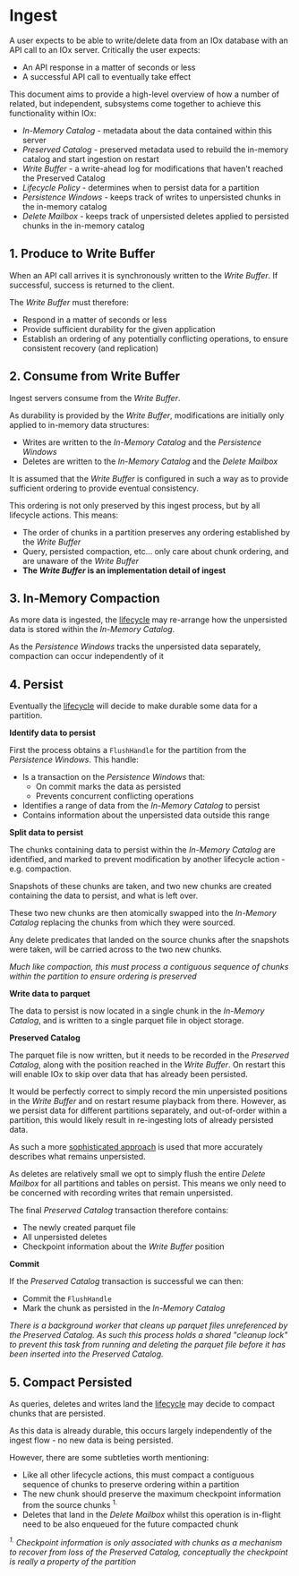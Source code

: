 # Ingest

A user expects to be able to write/delete data from an IOx database with an API call to an IOx server. Critically the user expects:

* An API response in a matter of seconds or less
* A successful API call to eventually take effect

This document aims to provide a high-level overview of how a number of related, but independent, subsystems come together to achieve this functionality within IOx:

* _In-Memory Catalog_ - metadata about the data contained within this server 
* _Preserved Catalog_ - preserved metadata used to rebuild the in-memory catalog and start ingestion on restart
* _Write Buffer_ - a write-ahead log for modifications that haven't reached the Preserved Catalog
* _Lifecycle Policy_ - determines when to persist data for a partition
* _Persistence Windows_ - keeps track of writes to unpersisted chunks in the in-memory catalog
* _Delete Mailbox_ - keeps track of unpersisted deletes applied to persisted chunks in the in-memory catalog

## 1. Produce to Write Buffer 

When an API call arrives it is synchronously written to the _Write Buffer_. If successful, success is returned to the client.

The _Write Buffer_ must therefore:

* Respond in a matter of seconds or less
* Provide sufficient durability for the given application
* Establish an ordering of any potentially conflicting operations, to ensure consistent recovery (and replication)

## 2. Consume from Write Buffer

Ingest servers consume from the _Write Buffer_. 

As durability is provided by the _Write Buffer_, modifications are initially only applied to in-memory data structures:

* Writes are written to the _In-Memory Catalog_ and the _Persistence Windows_
* Deletes are written to the _In-Memory Catalog_ and the _Delete Mailbox_

It is assumed that the _Write Buffer_ is configured in such a way as to provide sufficient ordering to provide eventual consistency.

This ordering is not only preserved by this ingest process, but by all lifecycle actions. This means:

* The order of chunks in a partition preserves any ordering established by the _Write Buffer_
* Query, persisted compaction, etc... only care about chunk ordering, and are unaware of the _Write Buffer_
* **The _Write Buffer_ is an implementation detail of ingest**

## 3. In-Memory Compaction

As more data is ingested, the [lifecycle](./data_organization_lifecycle.md) may re-arrange how the unpersisted data is stored within the _In-Memory Catalog_. 

As the _Persistence Windows_ tracks the unpersisted data separately, compaction can occur independently of it

## 4. Persist

Eventually the [lifecycle](./data_organization_lifecycle.md) will decide to make durable some data for a partition.

**Identify data to persist**

First the process obtains a `FlushHandle` for the partition from the _Persistence Windows_. This handle:

* Is a transaction on the _Persistence Windows_ that:
  * On commit marks the data as persisted
  * Prevents concurrent conflicting operations
* Identifies a range of data from the _In-Memory Catalog_ to persist
* Contains information about the unpersisted data outside this range

**Split data to persist**

The chunks containing data to persist within the _In-Memory Catalog_ are identified, and marked to prevent modification by another lifecycle action - e.g. compaction.

Snapshots of these chunks are taken, and two new chunks are created containing the data to persist, and what is left over.

These two new chunks are then atomically swapped into the _In-Memory Catalog_ replacing the chunks from which they were sourced. 

Any delete predicates that landed on the source chunks after the snapshots were taken, will be carried across to the two new chunks.

_Much like compaction, this must process a contiguous sequence of chunks within the partition to ensure ordering is preserved_ 

**Write data to parquet**

The data to persist is now located in a single chunk in the _In-Memory Catalog_, and is written to a single parquet file in object storage.

**Preserved Catalog**

The parquet file is now written, but it needs to be recorded in the _Preserved Catalog_, along with the position reached in the _Write Buffer_. On restart this will enable IOx to skip over data that has already been persisted.

It would be perfectly correct to simply record the min unpersisted positions in the _Write Buffer_ and on restart resume playback from there. However, as we persist data for different partitions separately, and out-of-order within a partition, this would likely result in re-ingesting lots of already persisted data. 

As such a more [sophisticated approach](https://github.com/influxdata/influxdb_iox/blob/b39e01f7ba4f5d19f92862c5e87b90a40879a6c9/persistence_windows/src/checkpoint.rs) is used that more accurately describes what remains unpersisted.

As deletes are relatively small we opt to simply flush the entire _Delete Mailbox_ for all partitions and tables on persist. This means we only need to be concerned with recording writes that remain unpersisted.

The final _Preserved Catalog_ transaction therefore contains:

* The newly created parquet file
* All unpersisted deletes
* Checkpoint information about the _Write Buffer_ position

**Commit**

If the _Preserved Catalog_ transaction is successful we can then:

* Commit the `FlushHandle`
* Mark the chunk as persisted in the _In-Memory Catalog_

_There is a background worker that cleans up parquet files unreferenced by the Preserved Catalog. As such this process holds a shared "cleanup lock" to prevent this task from running and deleting the parquet file before it has been inserted into the Preserved Catalog._

## 5. Compact Persisted

As queries, deletes and writes land the [lifecycle](./data_organization_lifecycle.md) may decide to compact chunks that are persisted.

As this data is already durable, this occurs largely independently of the ingest flow - no new data is being persisted.

However, there are some subtleties worth mentioning:

* Like all other lifecycle actions, this must compact a contiguous sequence of chunks to preserve ordering within a partition
* The new chunk should preserve the maximum checkpoint information from the source chunks <sup>1.</sup>
* Deletes that land in the _Delete Mailbox_ whilst this operation is in-flight need to be also enqueued for the future compacted chunk

_<sup>1.</sup> Checkpoint information is only associated with chunks as a mechanism to recover from loss of the Preserved Catalog, conceptually the checkpoint is really a property of the partition_ 
